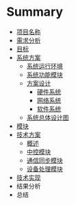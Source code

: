 # Summary

* [项目名称](README.md)
* [需求分析](1xu-qiu-fen-xi.md)
* [目标](mu-biao.md)
* [系统方案](xi-tong-fang-an.md)
  * [系统运行环境](xi-tong-fang-an/xi-tong-yun-xing-huan-jing.md)
  * [系统功能模块](xi-tong-fang-an/xi-tong-gong-neng-mo-kuai.md)
  * [方案设计](xi-tong-fang-an/fang-an-she-ji.md)
    * [硬件系统](xi-tong-fang-an/fang-an-she-ji/ying-jian-xi-tong.md)
    * [网络系统](xi-tong-fang-an/fang-an-she-ji/wang-luo-xi-tong.md)
    * [软件系统](xi-tong-fang-an/fang-an-she-ji/ruan-jian-xi-tong.md)
  * [系统总体设计图](xi-tong-fang-an/xi-tong-zong-ti-she-ji-tu.md)
* [模块](mo-kuai.md)
* [技术方案](ji-zhu-fang-an.md)
  * [概述](ji-zhu-fang-an/gai-shu.md)
  * [中控模块](ji-zhu-fang-an/zhong-kong-mo-kuai.md)
  * [通信同步模块](ji-zhu-fang-an/tong-xin-tong-bu-mo-kuai.md)
  * [设备处理模块](ji-zhu-fang-an/she-bei-chu-li-mo-kuai.md)
* [技术实现](ji-zhu-shi-xian.md)
* 结果分析
* 总结

